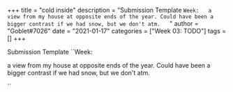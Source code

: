 +++
title = "cold inside"
description = "Submission Template ``Week:   a view from my house at opposite ends of the year. Could have been a bigger contrast if we had snow, but we don't atm.   ``"
author = "Goblet#7026"
date = "2021-01-17"
categories = ["Week 03: TODO"]
tags = []
+++

Submission Template
``Week: 

a view from my house at opposite ends of the year. Could have been a bigger contrast if we had snow, but we don't atm. 

``
